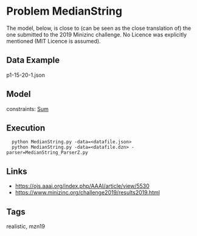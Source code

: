 # Problem MedianString

The model, below, is close to (can be seen as the close translation of) the one submitted to the 2019 Minizinc challenge.
No Licence was explicitly mentioned (MIT Licence is assumed).

## Data Example
  p1-15-20-1.json

## Model
  constraints: [Sum](http://pycsp.org/documentation/constraints/Sum)

## Execution
```
  python MedianString.py -data=<datafile.json>
  python MedianString.py -data=<datafile.dzn> -parser=MedianString_ParserZ.py
```

## Links
  - https://ojs.aaai.org/index.php/AAAI/article/view/5530
  - https://www.minizinc.org/challenge2019/results2019.html

## Tags
  realistic, mzn19
